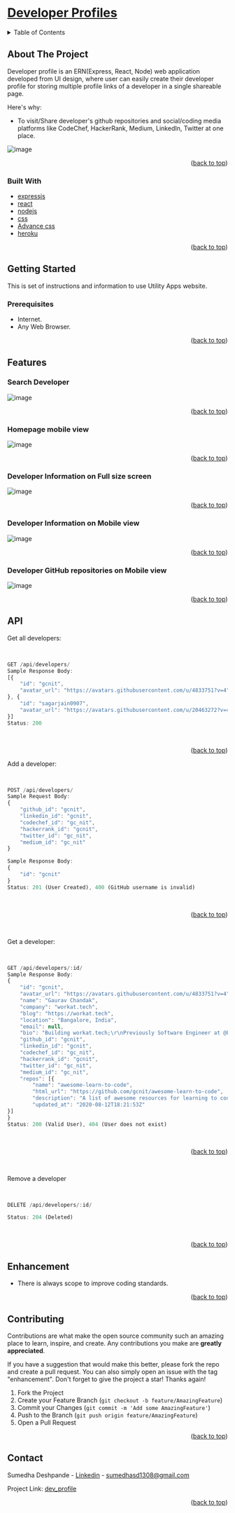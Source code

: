 <div id="top"></div>

# [Developer Profiles](http://developer-profiles-app.herokuapp.com/)<br>
<!-- TABLE OF CONTENTS -->
<details>
  <summary>Table of Contents</summary>
  <ol>
    <li>
      <a href="#about-the-project">About The Project</a>
      <ul>
        <li><a href="#built-with">Built With</a></li>
      </ul>
    </li>
    <li>
      <a href="#getting-started">Getting Started</a>
      <ul>
        <li><a href="#prerequisites">Prerequisites</a></li>
        <li>
            <details>
               <summary><a href="#features">Features</a></summary>
                  <ul>
                     <li><a href="#search-developer">Search Developer</a></li>
                     <li><a href="#Homepage-mobile-view">Homepage mobile view</a></li>
                     <li><a href="#Developer-Information-on-Full-size-screen">Developer Information on Full size screen</a></li>
		     <li><a href="#Developer-Information-on-Mobile-view">Developer Information on Mobile view</a></li>
		     <li><a href="#Developer-GitHub-repositories-on-Mobile-view">Developer GitHub repositories on Mobile view</a></li>
                  </ul>
            </details>
	</li>		
        <li><a href="#api">API</a></li>
      </ul>
    </li>
    <li><a href="#Enhancement">Enhancement</a></li>
    <li><a href="#contributing">Contributing</a></li>
    <li><a href="#contact">Contact</a></li>
  </ol>
</details>


<!-- ABOUT THE PROJECT -->
## About The Project

Developer profile is an ERN(Express, React, Node) web application developed from UI design, where user can easily create their developer profile for storing multiple profile links of a developer in a single shareable page.

Here's why:
* To visit/Share developer's github repositories and social/coding media platforms like CodeChef, HackerRank, Medium, LinkedIn, Twitter at one place.

![image](https://github.com/sumedha1308/dev-profile/blob/master/src/resources/full-screen-homepage.png)

<p align="right">(<a href="#top">back to top</a>)</p>


### Built With

* [expressjs](http://expressjs.com/)
* [react](https://reactjs.org/)
* [nodejs](https://nodejs.org/en/docs/)
* [css](https://devdocs.io/css/)
* [Advance css](https://css-tricks.com/snippets/css/)
* [heroku](https://dashboard.heroku.com/login)

<p align="right">(<a href="#top">back to top</a>)</p>

<!-- GETTING STARTED -->
## Getting Started

This is set of instructions and information to use Utility Apps website.

### Prerequisites

* Internet.
* Any Web Browser.

<p align="right">(<a href="#top">back to top</a>)</p>

## Features

### Search Developer

![image](https://github.com/sumedha1308/dev-profile/blob/master/src/resources/full-screen-searchbar.png)

<p align="right">(<a href="#top">back to top</a>)</p>



### Homepage mobile view

![image](https://github.com/sumedha1308/dev-profile/blob/master/src/resources/mobile-view-homepage.png)

<p align="right">(<a href="#top">back to top</a>)</p>



### Developer Information on Full size screen

![image](https://github.com/sumedha1308/dev-profile/blob/master/src/resources/full-screen-individual-dev.png)

<p align="right">(<a href="#top">back to top</a>)</p>



### Developer Information on Mobile view

![image](https://github.com/sumedha1308/dev-profile/blob/master/src/resources/mobile-view-individual-dev.png)

<p align="right">(<a href="#top">back to top</a>)</p>



### Developer GitHub repositories on Mobile view

![image](https://github.com/sumedha1308/dev-profile/blob/master/src/resources/mobile-view-repo.png)

<p align="right">(<a href="#top">back to top</a>)</p>



## API 

<p> Get all developers: </p>

<br>

```js
GET /api/developers/
Sample Response Body:
[{
	"id": "gcnit",
	"avatar_url": "https://avatars.githubusercontent.com/u/4833751?v=4"
}, {
	"id": "sagarjain0907",
	"avatar_url": "https://avatars.githubusercontent.com/u/20463272?v=4"
}]
Status: 200

```

<br>
<p align="right">(<a href="#top">back to top</a>)</p>
<p>Add a developer: </p>
<br>

```js
POST /api/developers/
Sample Request Body:
{
	"github_id": "gcnit",
	"linkedin_id": "gcnit",
	"codechef_id": "gc_nit",
	"hackerrank_id": "gcnit",
	"twitter_id": "gc_nit",
	"medium_id": "gc_nit"
}

Sample Response Body:
{
	"id": "gcnit"
}
Status: 201 (User Created), 400 (GitHub username is invalid)
```

<br>
<p align="right">(<a href="#top">back to top</a>)</p>
<br>
<p>Get a developer: </p>
<br>

```js
GET /api/developers/:id/
Sample Response Body:
{
	"id": "gcnit",
	"avatar_url": "https://avatars.githubusercontent.com/u/4833751?v=4",
	"name": "Gaurav Chandak",
	"company": "workat.tech",
	"blog": "https://workat.tech",
	"location": "Bangalore, India",
	"email": null,
	"bio": "Building workat.tech;\r\nPreviously Software Engineer at @Flipkart, @microsoft and @tracxn",
	"github_id": "gcnit",
	"linkedin_id": "gcnit",
	"codechef_id": "gc_nit",
	"hackerrank_id": "gcnit",
	"twitter_id": "gc_nit",
	"medium_id": "gc_nit",
	"repos": [{
		"name": "awesome-learn-to-code",
		"html_url": "https://github.com/gcnit/awesome-learn-to-code",
		"description": "A list of awesome resources for learning to code",
		"updated_at": "2020-08-12T18:21:53Z"
}]
}
Status: 200 (Valid User), 404 (User does not exist)
```
<br>
<p align="right">(<a href="#top">back to top</a>)</p>
<br>
<p>Remove a developer </p>
<br>

```js
DELETE /api/developers/:id/

Status: 204 (Deleted)
```
<br>
<p align="right">(<a href="#top">back to top</a>)</p>


<!-- Enhancement -->
## Enhancement

* There is always scope to improve coding standards.


<p align="right">(<a href="#top">back to top</a>)</p>

<!-- CONTRIBUTING -->
## Contributing

Contributions are what make the open source community such an amazing place to learn, inspire, and create. Any contributions you make are **greatly appreciated**.

If you have a suggestion that would make this better, please fork the repo and create a pull request. You can also simply open an issue with the tag "enhancement".
Don't forget to give the project a star! Thanks again!

1. Fork the Project
2. Create your Feature Branch (`git checkout -b feature/AmazingFeature`)
3. Commit your Changes (`git commit -m 'Add some AmazingFeature'`)
4. Push to the Branch (`git push origin feature/AmazingFeature`)
5. Open a Pull Request

<p align="right">(<a href="#top">back to top</a>)</p>


<!-- CONTACT -->
## Contact

Sumedha Deshpande - [Linkedin](https://www.linkedin.com/in/sumedha1308/) - sumedhasd1308@gmail.com

Project Link: [dev_profile](https://github.com/sumedha1308/dev-profile)

<p align="right">(<a href="#top">back to top</a>)</p>
